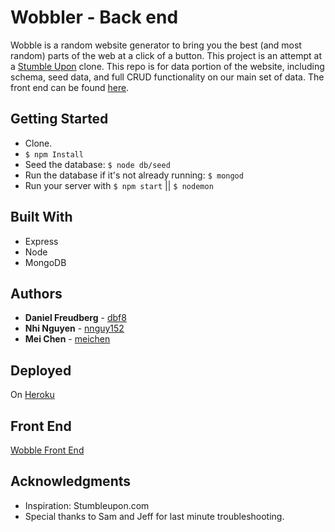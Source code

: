 # Wobbler - Back end

Wobble is a random website generator to bring you the best (and most random) parts of the web at a click of a button. This project is an attempt at a [Stumble Upon](www.stumbleupon.com) clone. This repo is for data portion of the website, including schema, seed data, and full CRUD functionality on our main set of data. The front end can be found [here](https://github.com/dbf8/Wobble_Front_End).

## Getting Started

* Clone.
* `$ npm Install`
* Seed the database: `$ node db/seed`
* Run the database if it's not already running: `$ mongod`
* Run your server with `$ npm start` || `$ nodemon`

## Built With

* Express
* Node
* MongoDB

## Authors

* **Daniel Freudberg** - [dbf8](https://github.com/dbf8)
* **Nhi Nguyen** - [nnguy152](https://github.com/nnguy152)
* **Mei Chen** - [meichen](https://github.com/meichen)

## Deployed

On [Heroku](https://wobble-back-end.herokuapp.com/api/websites)

## Front End

[Wobble Front End](https://github.com/dbf8/Wobble_Front_End)


## Acknowledgments

* Inspiration: Stumbleupon.com
* Special thanks to Sam and Jeff for last minute troubleshooting.
